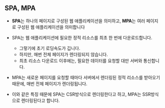 
## SPA, MPA

- **SPA**는 하나의 페이지로 구성된 웹 애플리케이션을 의미하고, **MPA**는 여러 페이지로 구성된 웹 애플리케이션을 의미합니다

- SPA는 웹 애플리케이션에 필요한 정적 리소스를 최초 한 번에 다운로드합니다. 
    - 그렇기에 초기 로딩속도가 깁니다. 
    - 하지만, 매번 전체 페이지가 렌더링되지 않습니다.
    - 최초 리소스 다운로드 이후에는, 필요한 데이터를 요청할 대만 서버와 통신합니다.

- MPA는 새로운 페이지를 요청할 때마다 서버에서 렌더링된 정적 리소스를 받아오기 때문에, 매번 전체 페이지가 렌더링됩니다.

- 이와 같은 특징 때문에 SPA는 CSR방식으로 렌더링한다고 하고, MPA는 SSR방식으로 렌더링된다고 합니다.